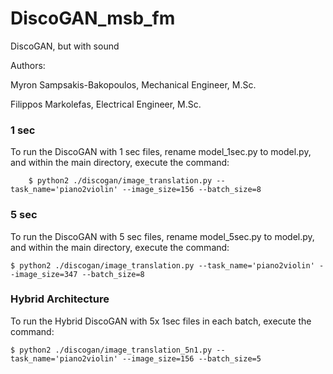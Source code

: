 # DiscoGAN_msb_fm
DiscoGAN, but with sound

Authors:

Myron Sampsakis-Bakopoulos, Mechanical Engineer, M.Sc.

Filippos Markolefas, Electrical Engineer, M.Sc.


### 1 sec
To run the DiscoGAN with 1 sec files, rename model_1sec.py to model.py, and within the main directory, execute the command:
        
        $ python2 ./discogan/image_translation.py --task_name='piano2violin' --image_size=156 --batch_size=8



### 5 sec
To run the DiscoGAN with 5 sec files, rename model_5sec.py to model.py, and within the main directory, execute the command:

    $ python2 ./discogan/image_translation.py --task_name='piano2violin' --image_size=347 --batch_size=8

### Hybrid Architecture 
To run the Hybrid DiscoGAN with 5x 1sec files in each batch, execute the command:


    $ python2 ./discogan/image_translation_5n1.py --task_name='piano2violin' --image_size=156 --batch_size=5

